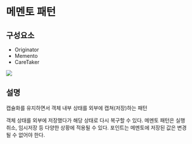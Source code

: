 # 메멘토 패턴

## 구성요소

- Originator
- Memento
- CareTaker

![](memento.png)

## 설명
캡슐화를 유지하면서 객체 내부 상태를 외부에 캡쳐(저장)하는 패턴

객체 상태를 외부에 저장했다가 해당 상태로 다시 복구할 수 있다.
메멘토 패턴은 실행 취소, 임시저장 등 다양한 상황에 적용될 수 있다.
포인트는 메멘토에 저장된 값은 변경될 수 없어야 한다.
